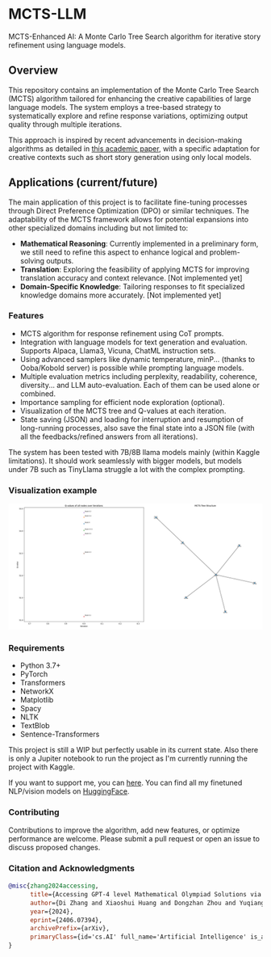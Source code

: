 # MCTS-LLM
MCTS-Enhanced AI: A Monte Carlo Tree Search algorithm for iterative story refinement using language models.

## Overview
This repository contains an implementation of the Monte Carlo Tree Search (MCTS) algorithm tailored for enhancing the creative capabilities of large language models. The system employs a tree-based strategy to systematically explore and refine response variations, optimizing output quality through multiple iterations. 

This approach is inspired by recent advancements in decision-making algorithms as detailed in [this academic paper](https://arxiv.org/pdf/2406.07394), with a specific adaptation for creative contexts such as short story generation using only local models.

## Applications (current/future)
The main application of this project is to facilitate fine-tuning processes through Direct Preference Optimization (DPO) or similar techniques. The adaptability of the MCTS framework allows for potential expansions into other specialized domains including but not limited to:
- **Mathematical Reasoning**: Currently implemented in a preliminary form, we still need to refine this aspect to enhance logical and problem-solving outputs.
- **Translation**: Exploring the feasibility of applying MCTS for improving translation accuracy and context relevance. [Not implemented yet]
- **Domain-Specific Knowledge**: Tailoring responses to fit specialized knowledge domains more accurately. [Not implemented yet]

### Features
- MCTS algorithm for response refinement using CoT prompts.
- Integration with language models for text generation and evaluation. Supports Alpaca, Llama3, Vicuna, ChatML instruction sets.
- Using advanced samplers like dynamic temperature, minP... (thanks to Ooba/Kobold server) is possible while prompting language models.
- Multiple evaluation metrics including perplexity, readability, coherence, diversity... and LLM auto-evaluation. Each of them can be used alone or combined.
- Importance sampling for efficient node exploration (optional).
- Visualization of the MCTS tree and Q-values at each iteration.
- State saving (JSON) and loading for interruption and resumption of long-running processes, also save the final state into a JSON file (with all the feedbacks/refined answers from all iterations).

The system has been tested with 7B/8B llama models mainly (within Kaggle limitations). It should work seamlessly with bigger models, but models under 7B such as TinyLlama struggle a lot with the complex prompting.

### Visualization example
![Example](https://github.com/AdamCodd/MCTS-LLM/blob/main/example-visualization.png)

### Requirements
- Python 3.7+
- PyTorch
- Transformers
- NetworkX
- Matplotlib
- Spacy
- NLTK
- TextBlob
- Sentence-Transformers

This project is still a WIP but perfectly usable in its current state. Also there is only a Jupiter notebook to run the project as I'm currently running the project with Kaggle.

If you want to support me, you can [here](https://ko-fi.com/adamcodd). You can find all my finetuned NLP/vision models on [HuggingFace](https://huggingface.co/AdamCodd).

### Contributing
Contributions to improve the algorithm, add new features, or optimize performance are welcome. Please submit a pull request or open an issue to discuss proposed changes.

###  Citation and Acknowledgments
```bibtex
@misc{zhang2024accessing,
      title={Accessing GPT-4 level Mathematical Olympiad Solutions via Monte Carlo Tree Self-refine with LLaMa-3 8B}, 
      author={Di Zhang and Xiaoshui Huang and Dongzhan Zhou and Yuqiang Li and Wanli Ouyang},
      year={2024},
      eprint={2406.07394},
      archivePrefix={arXiv},
      primaryClass={id='cs.AI' full_name='Artificial Intelligence' is_active=True alt_name=None in_archive='cs' is_general=False description='Covers all areas of AI except Vision, Robotics, Machine Learning, Multiagent Systems, and Computation and Language (Natural Language Processing), which have separate subject areas. In particular, includes Expert Systems, Theorem Proving (although this may overlap with Logic in Computer Science), Knowledge Representation, Planning, and Uncertainty in AI. Roughly includes material in ACM Subject Classes I.2.0, I.2.1, I.2.3, I.2.4, I.2.8, and I.2.11.'}
}
```
